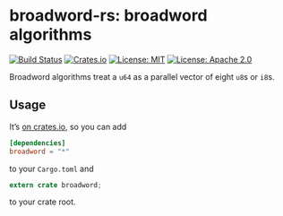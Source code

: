 # broadword-rs: broadword algorithms

[![Build Status](https://travis-ci.org/tov/broadword-rs.svg?branch=master)](https://travis-ci.org/tov/broadword-rs)
[![Crates.io](https://img.shields.io/crates/v/broadword.svg?maxAge=2592000)](https://crates.io/crates/broadword)
[![License: MIT](https://img.shields.io/badge/license-MIT-blue.svg)](LICENSE-MIT)
[![License: Apache 2.0](https://img.shields.io/badge/license-Apache_2.0-blue.svg)](LICENSE-APACHE)

Broadword algorithms treat a `u64` as a parallel vector of eight `u8`s
or `i8`s.

## Usage

It’s [on crates.io](https://crates.io/crates/broadword), so you can add

```toml
[dependencies]
broadword = "*"
```

to your `Cargo.toml` and

```rust
extern crate broadword;
```

to your crate root.
